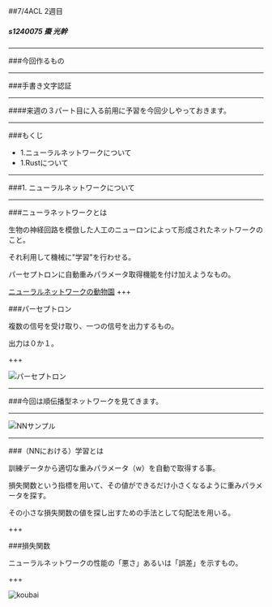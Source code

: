 ##7/4ACL 2週目
 

##### s1240075 棗 光幹

---

###今回作るもの

---

###手書き文字認証

---

####来週の３パート目に入る前用に予習を今回少しやっておきます。

---

###もくじ
 -  1.ニューラルネットワークについて
 -  1.Rustについて

---

###1. ニューラルネットワークについて

---

###ニューラネットワークとは

生物の神経回路を模倣した人工のニューロンによって形成されたネットワークのこと。

それ利用して機械に"学習"を行わせる。

パーセプトロンに自動重みパラメータ取得機能を付け加えようなもの。

[ニューラルネットワークの動物園](http://postd.cc/neural-network-zoo/)
+++

###パーセプトロン

複数の信号を受け取り、一つの信号を出力するもの。

出力は０か１。

+++

![パーセプトロン](http://cdn-ak.f.st-hatena.com/images/fotolife/e/emoson/20150223/20150223034531.png)

---

###今回は順伝播型ネットワークを見てきます。

---

![NNサンプル](https://qiita-image-store.s3.amazonaws.com/0/15582/61b2ba68-f382-e28b-96db-e900f20c3eac.png)

---

###（NNにおける）学習とは

訓練データから適切な重みパラメータ（w）を自動で取得する事。


損失関数という指標を用いて、その値ができるだけ小さくなるように重みパラメータを探す。

その小さな損失関数の値を探し出すための手法として勾配法を用いる。

+++

###損失関数


ニューラルネットワークの性能の「悪さ」あるいは「誤差」を示すもの。

+++

![koubai](koubai)
